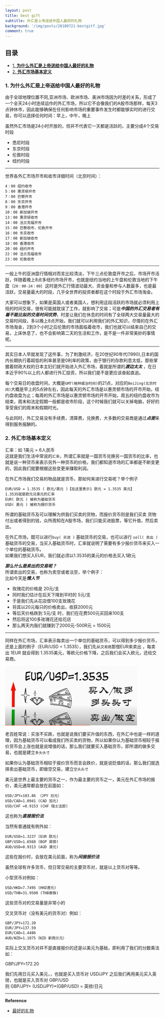 ```yaml
---
layout: post
title: best gift
subtitle: 外汇是上帝送给中国人最好的礼物      
background: '/img/posts/20180721-bestgitf.jpg'
comment: true
---
```


## 目录

- [1. **为什么外汇是上帝送给中国人最好的礼物**](#1)
- [2. **外汇市场基本定义**](#2)

<h3 id="1">1. 为什么外汇是上帝送给中国人最好的礼物</h3>

由于全球地理位置不同,亚洲市场、欧洲市场、美洲市场因为时差的关系，形成了一个全天24小时连续运作的外汇市场，所以它不会像我们的A股市场那样，每天3点钟休市，因此能够确保在任何影响市场的重要事件发生时都能够实时的进行交易，你可以选择任何时间：早上，中午，晚上   

虽然外汇市场是24小时开放的，但并不代表它一天都是活跃的，主要分成4个交易时段 
  
* 悉尼时段   
* 东京时段   
* 伦敦时段   
* 纽约时段   

--- 
世界各外汇市场开市和收市详细时间（北京时间）：
   
	4：00 纽约收市    
	5：00 惠灵顿开市   
	7：00 巴黎开市   
	8：00 东京开市   
	9：00 香港开市   
	10：00 新加坡开市   
	13：00 惠灵顿收市   
	14：00 法兰克福开市   
	15：00 巴黎收市，伦敦开市   
	16：00 东京收市   
	17：00 新加坡收市   
	18：00 香港收市   
	20：00 纽约开市   
	22：00 法兰克福收市   
	23：00 伦敦收市  
 
---

一般上午的亚洲盘行情相对而言比较清淡，下午三点伦敦盘开市之后，市场开市活跃，伴随着晚上8点多纽约市场开市，也就是纽约当地的上午盘和伦敦当地的下午盘（`20：00-24：00`）这时是外汇行情波动最大、资金量和参与人数最多，也是最活跃，交易量最大的时段，几乎全世界的投资者都在这个时段于外汇市场淘金。   
 
大家可以想象下，如果是英国人或者美国人，想利用这段活跃的市场就必须利用上班的时间交易，很有可能就耽误了工作，就影响了交易；可是***中国的外汇交易者有着不能比拟的交易时间优势***，时差让我们在休息的时间有了全球两大交易量最大的交易时间段，多以晚上8点开始，我们就可以利用我们的外汇知识，尽情的在外汇市场淘金，2到3个小时之后伦敦的市场面临着收市，我们也就可以结束自己的交易，上床休息了，也不会影响第二天的生活和工作，是不是一件非常美妙的事情呢。   

---
其实日本人早就发现了这件事，为了刺激经济，在20世纪90年代(1990),日本的国内长期执行着超低的利率甚至是0利率的政策，由于银行的存款利息太低，那些掌握着财政大权的日本主妇们就开始进入外汇市场，着就是所谓的***渡边太太*** ，在日本近乎90%以上的人都进行外汇投资，所以我们是不是更应该奋起直追。   

每个交易日的收盘时间，大概是`GMT(格林威治时间)`的21点，对应的`BeiJing(北京时间)`大概是早上的5点钟左右，因此每天的外汇市场是以惠灵顿市场的开市开始，纽约盘收盘为止；每周的外汇市场是以惠灵顿市场的开市开始，周五的纽约盘收市为结束，周末和法定假期一般都是收市阶段，这个时候我们就可以关掉电脑，好好的享受我们的周末和假期时光。   

与此同时，外汇交易没有手续费，清算费，兑换费，大多数的交易商是通过***点差***来得到服务报酬的。

<h3 id="2">2. 外汇市场基本定义</h3>

汇率：如 1美元 = 6人民币   
这就是我们生活中常说的`汇率`，所谓汇率就是一国货币兑换另一国货币的比率，也就是说一种货币来表示另外一种货币的价格，我们都知道市场的汇率都是不断变更的，因此我们就要根据这些变更来赚取利润。 
  
在外汇市场我们交易的物品就是货币，那如何来进行交易呢？举个例子
   
	EUR/USD = 1.3535 ( 欧元/美元 )【在这里表示1 欧元 = 1.3535 美元】          
	1.3535就是欧元兑美元的汇率
	EUR( 欧元 ) 被称为基础货币    
	USD( 美元 ) 被称为报价货币    

所谓的基础货币及可以理解为供我们买卖的货物，而报价货币则是我们买卖
货物付出或者得到的钱，众所周知在A股市场，我们只能买进股票，等它升值，然后卖出。
   
在外汇市场，既可以进行`buy( 买进 )` 基础货币的交易，也可以进行 `sell( 卖出 )` 基础货币的交易，当买入基础货币时，汇率就说明了需要有多少报价货币来买入一个单位的基础货币。   
如果我们想买入EUR，我们就必须以1.3535的美元的价格去买入1欧元   

***那么什么是卖出的交易呢？***   
所谓卖出的交易，也称为卖空或者沽空，举个例子：   
比如今天是***情人节***    
  
* 玫瑰花的价格是 20元/支   
* 同时我们估计在后天下降到平时的 5元/支      
* 于是我们先从花店借100支玫瑰花   
* 将其以20元每只的价格卖出，收获2000元  
* 等后天价格跌到 5元/支 时，我们在花费500元买回来100支   
* 然后将这100多玫瑰花还给花店   
* 那么两天内我们就赚到了2000元-500R元 = 1500元   

---
同样在外汇市场，汇率表示每卖出一个单位的基础货币，可以得到多少报价货币，还是上面的例子（EUR/USD = 1.3535），我们先从`交易商`那借EUR来卖出 ，每卖出 1EUR 就会得到 1.3535美元，等欧元价格下降，之后我们会买入欧元，还给交易商。   

![Sell/Buy](/img/posts/20180721-bas.png "Sell/Buy")   

老百姓常说：买涨不买跌，也就是说我们要买升值的东西，在外汇中也是一样的道理，因为基础货币可以看成我们所买卖的货物，所以如果你认为基础货币相较于报价货币会上涨也就是说增值的话，那么我们就要买入基础货币，即所谓的做多交易，也就是建立`多头头寸`   

如果你认为基础货币相较于报价货币而言会跌价，就是说贬值的话，那么我们就选择卖出基础货币，即做空交易，建立`空头头寸`   

美元是世界上最主要的货币之一，作为最主要的货币之一，美元在外汇市场的报价，美元通常都会放在前面如：

	USD/JPY=103.86 （JPY 日元）
	USD/CAD=1.0941 (CAD 加元)
	USD/CHF	=0.9153 (CHF 瑞士法郎)  
 
这也称为***直接报价法***   

当然有普通就有例外如：

	EUR/USD=1.3237 (EUR 欧元)
	GBP/USD=1.6568 (BGP 英镑)
	AUD/USD=0.9313 (AUD 澳元)   

这些在报价时，会放在美元前面，称为***间接报价法***   

虽然全球有许多货币，但日常交易的主要货币对，就是以上货币对等等。

小型货币对例如：

	USD/HKD=7.7495 (HKD港元)
	USD/THB=31.9500 (THB泰铢)
这些货币对的交易量是非常小的   

交叉货币对（没有美元的货币对）例如：   

	GBP/JPY=172.20
	EUR/JPY=137.59
	EUR/CAD=1.4486 
	AUD/NZD=1.1075（NZD 新西兰元）

实际上交叉货币对并不是直接报价的还是以美元为基础，即利用了我们的分数乘法如：   

GBP/JPY=172.20   

我们先用日元买入美元，，也就是买入货币对 USD/JPY
之后我们再用美元买入英镑，也就是买入货币对 GBP/USD   
则 GBP/JPY= (USD/JPY)*(GBP/USD) = 英镑/日元

--- 

**Reference**

- [最好的礼物](https://yangxiaoga.github.io/2018/07/21/bestgift.html)

